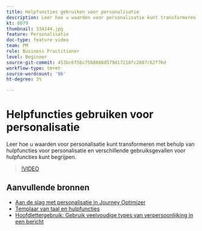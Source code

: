 ```yaml
---
title: Helpfuncties gebruiken voor personalisatie
description: Leer hoe u waarden voor personalisatie kunt transformeren met behulp van hulpfuncties voor personalisatie en verschillende gebruiksgevallen voor hulpfuncties kunt begrijpen.
kt: 8079
thumbnail: 334244.jpg
feature: Personalisatie
doc-type: feature video
team: PM
role: Business Practitioner
level: Beginner
source-git-commit: 453bc6f56c7568086d579d17218fc2807c62f76d
workflow-type: tm+mt
source-wordcount: '96'
ht-degree: 3%

---
```



# Helpfuncties gebruiken voor personalisatie

Leer hoe u waarden voor personalisatie kunt transformeren met behulp van hulpfuncties voor personalisatie en verschillende gebruiksgevallen voor hulpfuncties kunt begrijpen.

>[!VIDEO](https://video.tv.adobe.com/v/334244?quality=12)

## Aanvullende bronnen

* [Aan de slag met personalisatie in Journey Optimizer](https://experienceleague.adobe.com/docs/journey-optimizer/using/create-messages/personalization/personalize.html)
* [Templaar van taal en hulpfuncties](https://experienceleague.adobe.com/docs/journey-optimizer/using/create-messages/personalization/functions/functions.html)
* [Hoofdlettergebruik: Gebruik veelvoudige types van verpersoonlijking in een bericht](https://experienceleague.adobe.com/docs/journey-optimizer/using/create-messages/personalization/personalization-use-case.html)
